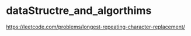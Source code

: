 # dataStructre_and_algorthims
https://leetcode.com/problems/longest-repeating-character-replacement/
